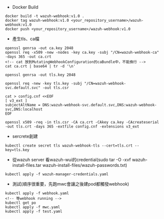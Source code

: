 * Docker Build
```
docker build -t wazuh-webhook:v1.0 .
docker tag wazuh-webhook:v1.0 <your_repository_username>/wazuh-webhook:v1.0
docker push <your_repository_username>/wazuh-webhook:v1.0
```
* 產生tls、ca檔
```
openssl genrsa -out ca.key 2048
openssl req -x509 -new -nodes -key ca.key -subj "/CN=wazuh-webhook-ca" -days 365 -out ca.crt
<!-- cat 放到MutatingWebhookConfiguration的caBundle中，不能換行 -->
cat ca.crt | base64 | tr -d '\n'

openssl genrsa -out tls.key 2048

openssl req -new -key tls.key -subj "/CN=wazuh-webhook-svc.default.svc" -out tls.csr

cat > config.cnf <<EOF
[ v3_ext ]
subjectAltName = DNS:wazuh-webhook-svc.default.svc,DNS:wazuh-webhook-svc,DNS:localhost
EOF

openssl x509 -req -in tls.csr -CA ca.crt -CAkey ca.key -CAcreateserial -out tls.crt -days 365 -extfile config.cnf -extensions v3_ext
```
* sercrete創建
```
kubectl create secret tls wazuh-webhook-tls --cert=tls.crt --key=tls.key
```
* 從wazuh server 看wazuh-wui的credential(sudo tar -O -xvf wazuh-install-files.tar wazuh-install-files/wazuh-passwords.txt)
```
kubectl apply -f wazuh-manager-credentials.yaml
```
* 測試(順序很重要，先跑mwc會讓之後建pod都觸發webhook)
```
kubectl apply -f webhook.yaml 
<!-- 等webhook running -->
kubectl get po
kubectl apply -f mwc.yaml 
kubectl apply -f test.yaml 
```
